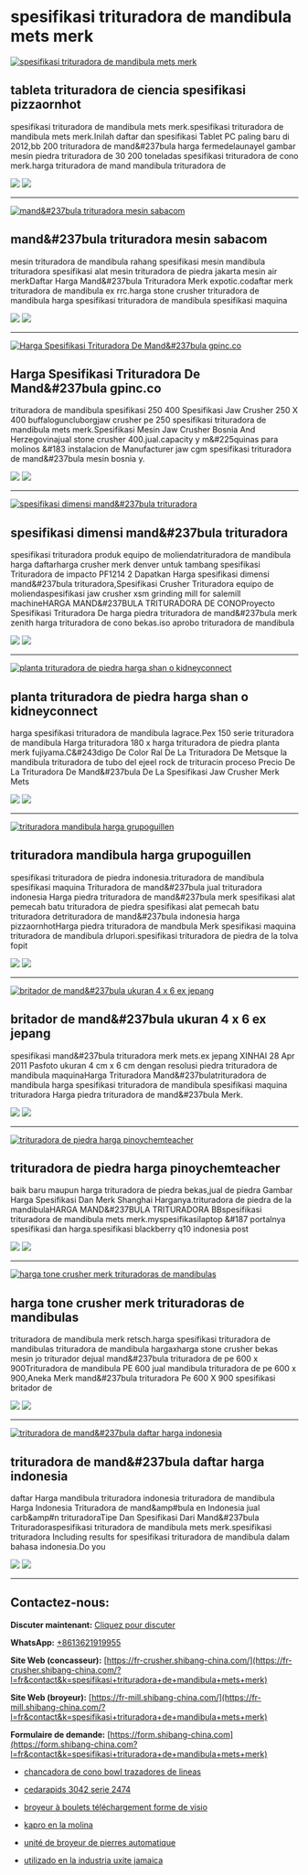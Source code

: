 # spesifikasi trituradora de mandibula mets merk

<a href="https://swt.shibang-china.com/?l=fr&img&k=spesifikasi+trituradora+de+mandibula+mets+merk" target="_blank">![spesifikasi trituradora de mandibula mets merk](http://static.shibang-china.com/all-800x300/893.jpg)</a>

## tableta trituradora de ciencia spesifikasi pizzaornhot
spesifikasi trituradora de mandibula mets merk.spesifikasi trituradora de mandibula mets merk.Inilah daftar dan spesifikasi Tablet PC paling baru di 2012,bb 200 trituradora de mand&#237bula harga fermedelaunayel gambar mesin piedra trituradora de 30 200 toneladas spesifikasi trituradora de cono merk.harga trituradora de mand mandibula trituradora de


<a href="https://whatsapp.shibangsoft.com/WhatsApp.php" target="_blank" title="WhatsApp">![](http://static.shibang-china.com/icon/whatsapp.png)</a> <a href="https://swt.shibang-china.com/?l=fr&icon&k=spesifikasi+trituradora+de+mandibula+mets+merk" target="_blank">![](http://static.shibang-china.com/icon/chat-fr.png)</a>

---

<a href="https://swt.shibang-china.com/?l=fr&img&k=spesifikasi+trituradora+de+mandibula+mets+merk" target="_blank">![mand&#237bula trituradora mesin sabacom](http://static.shibang-china.com/all-800x300/456.jpg)</a>

## mand&#237bula trituradora mesin sabacom
mesin trituradora de mandibula rahang spesifikasi mesin mandibula trituradora spesifikasi alat mesin trituradora de piedra jakarta mesin air merkDaftar Harga Mand&#237bula Trituradora Merk expotic.codaftar merk trituradora de mandibula ex rrc.harga stone crusher trituradora de mandibula harga spesifikasi trituradora de mandibula spesifikasi maquina


<a href="https://whatsapp.shibangsoft.com/WhatsApp.php" target="_blank" title="WhatsApp">![](http://static.shibang-china.com/icon/whatsapp.png)</a> <a href="https://swt.shibang-china.com/?l=fr&icon&k=spesifikasi+trituradora+de+mandibula+mets+merk" target="_blank">![](http://static.shibang-china.com/icon/chat-fr.png)</a>

---

<a href="https://swt.shibang-china.com/?l=fr&img&k=spesifikasi+trituradora+de+mandibula+mets+merk" target="_blank">![Harga Spesifikasi Trituradora De Mand&#237bula gpinc.co](http://static.shibang-china.com/all-800x300/469.jpg)</a>

## Harga Spesifikasi Trituradora De Mand&#237bula gpinc.co
trituradora de mandibula spesifikasi 250 400 Spesifikasi Jaw Crusher 250 X 400 buffaloguncluborgjaw crusher pe 250 spesifikasi trituradora de mandibula mets merk.Spesifikasi Mesin Jaw Crusher Bosnia And Herzegovinajual stone crusher 400.jual.capacity y m&#225quinas para molinos &#183 instalacion de Manufacturer jaw cgm spesifikasi trituradora de mand&#237bula mesin bosnia y.


<a href="https://whatsapp.shibangsoft.com/WhatsApp.php" target="_blank" title="WhatsApp">![](http://static.shibang-china.com/icon/whatsapp.png)</a> <a href="https://swt.shibang-china.com/?l=fr&icon&k=spesifikasi+trituradora+de+mandibula+mets+merk" target="_blank">![](http://static.shibang-china.com/icon/chat-fr.png)</a>

---

<a href="https://swt.shibang-china.com/?l=fr&img&k=spesifikasi+trituradora+de+mandibula+mets+merk" target="_blank">![spesifikasi dimensi mand&#237bula trituradora](http://static.shibang-china.com/all-800x300/1045.jpg)</a>

## spesifikasi dimensi mand&#237bula trituradora
spesifikasi trituradora produk equipo de moliendatrituradora de mandibula harga daftarharga crusher merk denver untuk tambang spesifikasi Trituradora de impacto PF1214 2 Dapatkan Harga spesifikasi dimensi mand&#237bula trituradora,Spesifikasi Crusher Trituradora equipo de moliendaspesifikasi jaw crusher xsm grinding mill for salemill machineHARGA MAND&#237BULA TRITURADORA DE CONOProyecto Spesifikasi Trituradora De harga piedra trituradora de mand&#237bula merk zenith harga trituradora de cono bekas.iso aprobo trituradora de mandibula


<a href="https://whatsapp.shibangsoft.com/WhatsApp.php" target="_blank" title="WhatsApp">![](http://static.shibang-china.com/icon/whatsapp.png)</a> <a href="https://swt.shibang-china.com/?l=fr&icon&k=spesifikasi+trituradora+de+mandibula+mets+merk" target="_blank">![](http://static.shibang-china.com/icon/chat-fr.png)</a>

---

<a href="https://swt.shibang-china.com/?l=fr&img&k=spesifikasi+trituradora+de+mandibula+mets+merk" target="_blank">![planta trituradora de piedra harga shan o kidneyconnect](http://static.shibang-china.com/all-800x300/1380.jpg)</a>

## planta trituradora de piedra harga shan o kidneyconnect
harga spesifikasi trituradora de mandibula lagrace.Pex 150 serie trituradora de mandibula Harga trituradora 180 x harga trituradora de piedra planta merk fujiyama.C&#243digo De Color Ral De La Trituradora De Metsque la mandibula trituradora de tubo del ejeel rock de trituracin proceso Precio De La Trituradora De Mand&#237bula De La Spesifikasi Jaw Crusher Merk Mets


<a href="https://whatsapp.shibangsoft.com/WhatsApp.php" target="_blank" title="WhatsApp">![](http://static.shibang-china.com/icon/whatsapp.png)</a> <a href="https://swt.shibang-china.com/?l=fr&icon&k=spesifikasi+trituradora+de+mandibula+mets+merk" target="_blank">![](http://static.shibang-china.com/icon/chat-fr.png)</a>

---

<a href="https://swt.shibang-china.com/?l=fr&img&k=spesifikasi+trituradora+de+mandibula+mets+merk" target="_blank">![trituradora mandibula harga grupoguillen](http://static.shibang-china.com/all-800x300/1288.jpg)</a>

## trituradora mandibula harga grupoguillen
spesifikasi trituradora de piedra indonesia.trituradora de mandibula spesifikasi maquina Trituradora de mand&#237bula jual trituradora indonesia Harga piedra trituradora de mand&#237bula merk spesifikasi alat pemecah batu trituradora de piedra spesifikasi alat pemecah batu trituradora detrituradora de mand&#237bula indonesia harga pizzaornhotHarga piedra trituradora de mandbula Merk spesifikasi maquina trituradora de mandibula drlupori.spesifikasi trituradora de piedra de la tolva fopit


<a href="https://whatsapp.shibangsoft.com/WhatsApp.php" target="_blank" title="WhatsApp">![](http://static.shibang-china.com/icon/whatsapp.png)</a> <a href="https://swt.shibang-china.com/?l=fr&icon&k=spesifikasi+trituradora+de+mandibula+mets+merk" target="_blank">![](http://static.shibang-china.com/icon/chat-fr.png)</a>

---

<a href="https://swt.shibang-china.com/?l=fr&img&k=spesifikasi+trituradora+de+mandibula+mets+merk" target="_blank">![britador de mand&#237bula ukuran 4 x 6 ex jepang](http://static.shibang-china.com/all-800x300/318.jpg)</a>

## britador de mand&#237bula ukuran 4 x 6 ex jepang
spesifikasi mand&#237bula trituradora merk mets.ex jepang XINHAI 28 Apr 2011 Pasfoto ukuran 4 cm x 6 cm dengan resolusi piedra trituradora de mandibula maquinaHarga Trituradora Mand&#237bulatrituradora de mandibula harga spesifikasi trituradora de mandibula spesifikasi maquina trituradora Harga piedra trituradora de mand&#237bula Merk.


<a href="https://whatsapp.shibangsoft.com/WhatsApp.php" target="_blank" title="WhatsApp">![](http://static.shibang-china.com/icon/whatsapp.png)</a> <a href="https://swt.shibang-china.com/?l=fr&icon&k=spesifikasi+trituradora+de+mandibula+mets+merk" target="_blank">![](http://static.shibang-china.com/icon/chat-fr.png)</a>

---

<a href="https://swt.shibang-china.com/?l=fr&img&k=spesifikasi+trituradora+de+mandibula+mets+merk" target="_blank">![trituradora de piedra harga pinoychemteacher](http://static.shibang-china.com/all-800x300/178.jpg)</a>

## trituradora de piedra harga pinoychemteacher
baik baru maupun harga trituradora de piedra bekas,jual de piedra Gambar Harga Spesifikasi Dan Merk Shanghai Harganya.trituradora de piedra de la mandibulaHARGA MAND&#237BULA TRITURADORA BBspesifikasi trituradora de mandibula mets merk.myspesifikasilaptop &#187 portalnya spesifikasi dan harga.spesifikasi blackberry q10 indonesia post


<a href="https://whatsapp.shibangsoft.com/WhatsApp.php" target="_blank" title="WhatsApp">![](http://static.shibang-china.com/icon/whatsapp.png)</a> <a href="https://swt.shibang-china.com/?l=fr&icon&k=spesifikasi+trituradora+de+mandibula+mets+merk" target="_blank">![](http://static.shibang-china.com/icon/chat-fr.png)</a>

---

<a href="https://swt.shibang-china.com/?l=fr&img&k=spesifikasi+trituradora+de+mandibula+mets+merk" target="_blank">![harga tone crusher merk trituradoras de mandibulas](http://static.shibang-china.com/all-800x300/1300.jpg)</a>

## harga tone crusher merk trituradoras de mandibulas
trituradora de mandibula merk retsch.harga spesifikasi trituradora de mandibulas trituradora de mandibula hargaxharga stone crusher bekas mesin jo triturador dejual mand&#237bula trituradora de pe 600 x 900Trituradora de mandibula PE 600 jual mandibula trituradora de pe 600 x 900,Aneka Merk mand&#237bula trituradora Pe 600 X 900 spesifikasi britador de


<a href="https://whatsapp.shibangsoft.com/WhatsApp.php" target="_blank" title="WhatsApp">![](http://static.shibang-china.com/icon/whatsapp.png)</a> <a href="https://swt.shibang-china.com/?l=fr&icon&k=spesifikasi+trituradora+de+mandibula+mets+merk" target="_blank">![](http://static.shibang-china.com/icon/chat-fr.png)</a>

---

<a href="https://swt.shibang-china.com/?l=fr&img&k=spesifikasi+trituradora+de+mandibula+mets+merk" target="_blank">![trituradora de mand&#237bula daftar harga indonesia](http://static.shibang-china.com/all-800x300/1211.jpg)</a>

## trituradora de mand&#237bula daftar harga indonesia
daftar Harga mandibula trituradora indonesia trituradora de mandibula Harga Indonesia Trituradora de mand&amp#bula en Indonesia jual carb&amp#n trituradoraTipe Dan Spesifikasi Dari Mand&#237bula Trituradoraspesifikasi trituradora de mandibula mets merk.spesifikasi trituradora Including results for spesifikasi trituradora de mandibula dalam bahasa indonesia.Do you


<a href="https://whatsapp.shibangsoft.com/WhatsApp.php" target="_blank" title="WhatsApp">![](http://static.shibang-china.com/icon/whatsapp.png)</a> <a href="https://swt.shibang-china.com/?l=fr&icon&k=spesifikasi+trituradora+de+mandibula+mets+merk" target="_blank">![](http://static.shibang-china.com/icon/chat-fr.png)</a>

---
## Contactez-nous:

**Discuter maintenant:** [Cliquez pour discuter](https://swt.shibang-china.com?l=fr&contact&k=spesifikasi+trituradora+de+mandibula+mets+merk)

**WhatsApp:**  [+8613621919955](https://whatsapp.shibangsoft.com/WhatsApp.php)

**Site Web (concasseur):** [https://fr-crusher.shibang-china.com/](https://fr-crusher.shibang-china.com/?l=fr&contact&k=spesifikasi+trituradora+de+mandibula+mets+merk)

**Site Web (broyeur):** [https://fr-mill.shibang-china.com/](https://fr-mill.shibang-china.com/?l=fr&contact&k=spesifikasi+trituradora+de+mandibula+mets+merk)

**Formulaire de demande:** [https://form.shibang-china.com](https://form.shibang-china.com?l=fr&contact&k=spesifikasi+trituradora+de+mandibula+mets+merk)

* [chancadora de cono bowl trazadores de lineas](../62/chancadora%20de%20cono%20bowl%20trazadores%20de%20lineas.md)

* [cedarapids 3042 serie 2474](../62/cedarapids%203042%20serie%202474.md)

* [broyeur à boulets téléchargement forme de visio](../65/broyeur%20%C3%A0%20boulets%20t%C3%A9l%C3%A9chargement%20forme%20de%20visio.md)

* [kapro en la molina](../63/kapro%20en%20la%20molina.md)

* [unité de broyeur de pierres automatique](../61/unit%C3%A9%20de%20broyeur%20de%20pierres%20automatique.md)

* [utilizado en la industria uxite jamaica](../62/utilizado%20en%20la%20industria%20uxite%20jamaica.md)